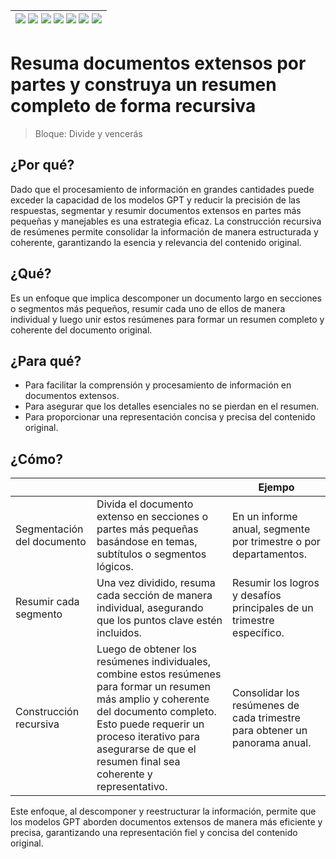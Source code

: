<div align=right>

|[![](https://img.shields.io/badge/-Inicio-FFF?style=flat&logo=Emlakjet&logoColor=black)](/README.md) [![](https://img.shields.io/badge/-Introducción-FFF?style=flat)](/documentos/intro.md) [![](https://img.shields.io/badge/-Panorámica-FFF?style=flat)](/documentos/panorámica.md) [![](https://img.shields.io/badge/-Prompts-FFF?style=flat)](/documentos/prompts/README.md) [![](https://img.shields.io/badge/-Ingeniería_de_prompts-FFF?style=flat)](/documentos/ingenieriaDePrompts/README.md) [![](https://img.shields.io/badge/-Patrones-FFF?style=flat)](/documentos/ingenieriaDePrompts/patrones/README.md) [![](https://img.shields.io/badge/-Casos_de_uso-FFF?style=flat)](/documentos/casosDeUso/README.md)|
|-|

</div>

# Resuma documentos extensos por partes y construya un resumen completo de forma recursiva

> Bloque: Divide y vencerás

## ¿Por qué?

Dado que el procesamiento de información en grandes cantidades puede exceder la capacidad de los modelos GPT y reducir la precisión de las respuestas, segmentar y resumir documentos extensos en partes más pequeñas y manejables es una estrategia eficaz. La construcción recursiva de resúmenes permite consolidar la información de manera estructurada y coherente, garantizando la esencia y relevancia del contenido original.

## ¿Qué?

Es un enfoque que implica descomponer un documento largo en secciones o segmentos más pequeños, resumir cada uno de ellos de manera individual y luego unir estos resúmenes para formar un resumen completo y coherente del documento original.

## ¿Para qué?

- Para facilitar la comprensión y procesamiento de información en documentos extensos.
- Para asegurar que los detalles esenciales no se pierdan en el resumen.
- Para proporcionar una representación concisa y precisa del contenido original.

## ¿Cómo?

|||Ejempo|
|-|-|-|
Segmentación del documento|Divida el documento extenso en secciones o partes más pequeñas basándose en temas, subtítulos o segmentos lógicos.|En un informe anual, segmente por trimestre o por departamentos.
Resumir cada segmento|Una vez dividido, resuma cada sección de manera individual, asegurando que los puntos clave estén incluidos.|Resumir los logros y desafíos principales de un trimestre específico.
Construcción recursiva|Luego de obtener los resúmenes individuales, combine estos resúmenes para formar un resumen más amplio y coherente del documento completo. Esto puede requerir un proceso iterativo para asegurarse de que el resumen final sea coherente y representativo.|Consolidar los resúmenes de cada trimestre para obtener un panorama anual.

Este enfoque, al descomponer y reestructurar la información, permite que los modelos GPT aborden documentos extensos de manera más eficiente y precisa, garantizando una representación fiel y concisa del contenido original.